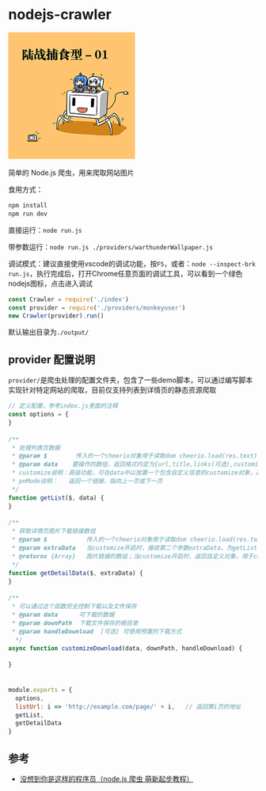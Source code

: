 # nodejs-crawler

![logo](assets/logo.png)

简单的 Node.js 爬虫，用来爬取网站图片

食用方式：

```sh
npm install
npm run dev
```

直接运行：`node run.js`

带参数运行：`node run.js ./providers/warthunderWallpaper.js`

调试模式：建议直接使用vscode的调试功能，按`F5`，或者：`node --inspect-brk run.js`，执行完成后，打开Chrome任意页面的调试工具，可以看到一个绿色nodejs图标，点击进入调试

```js
const Crawler = require('./index')
const provider = require('./providers/monkeyuser')
new Crawler(provider).run()
```

默认输出目录为`./output/`

## provider 配置说明

`provider/`是爬虫处理的配置文件夹，包含了一些demo脚本，可以通过编写脚本实现针对特定网站的爬取，目前仅支持列表到详情页的静态资源爬取

```js
// 定义配置，参考index.js里面的注释
const options = {
}

/**
 * 处理列表页数据
 * @param $        传入的一个cheerio对象用于读取dom cheerio.load(res.text)；当ajaxMode开启时$为ajax返回的结果
 * @param data    要操作的数组，返回格式约定为{url,title,links(可选),customize(可选)}对象构成的数组，url是指向详情页的链接，title用来命名保存文件夹，如果不传url，则links必传
 * customize说明：高级功能，可在data中以放置一个包含自定义信息的customize对象，这样可以控制下载详情页的内容
 * pnMode说明：   返回一个链接，指向上一页或下一页
 */
function getList($, data) {
}

/**
 * 获取详情页图片下载链接数组
 * @param $           传入的一个cheerio对象用于读取dom cheerio.load(res.text)
 * @param extraData   当customize开启时，接收第二个参数extraData，为getList输出的customize对象
 * @returns {Array}   图片链接的数组；当customize开启时，返回自定义对象，用于customizeDownload
 */
function getDetailData($, extraData) {
}

/**
 * 可以通过这个函数完全控制下载以及文件保存
 * @param data      可下载的数据
 * @param downPath  下载文件保存的根目录
 * @param handleDownload  [可选] 可使用预置的下载方式
  */
async function customizeDownload(data, downPath, handleDownload) {

}


module.exports = {
  options,
  listUrl: i => 'http://example.com/page/' + i,   // 返回第i页的地址
  getList,
  getDetailData
}
```

## 参考

- [没想到你是这样的程序员（node.js 爬虫 萌新起步教程）](https://zhuanlan.zhihu.com/p/33722307)